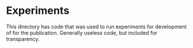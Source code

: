 # Experiments  

This directory has code that was used to run experiments for development of for the publication.  Generally useless code, but included for transparency.
